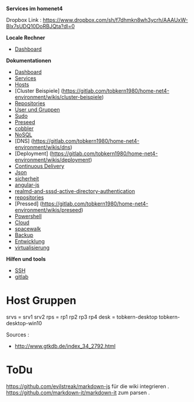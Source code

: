 **Services im homenet4**

Dropbox Link : https://www.dropbox.com/sh/f7dhmkn8wh3ycrh/AAAUxW-Blx7sUDQ10DoRBJQta?dl=0 

**Locale Rechner**

* [Dashboard](http://192.168.4.14/~tobkern/startmin-master/pages/server.html)


**Dokumentationen**

* [Dashboard](https://gitlab.com/tobkern1980/home-net4-environment/wikis/dashboard)
* [Services](https://gitlab.com/tobkern1980/home-net4-environment/wikis/services)
* [Hosts](https://gitlab.com/tobkern1980/home-net4-environment/wikis/hosts)
* [Cluster Beispiele] (https://gitlab.com/tobkern1980/home-net4-environment/wikis/cluster-beispiele)
* [Repositories](https://gitlab.com/tobkern1980/home-net4-environment/wikis/repositories)
* [User und Gruppen](https://gitlab.com/tobkern1980/home-net4-environment/wikis/user-und-gruppen)
* [Sudo](https://gitlab.com/tobkern1980/home-net4-environment/wikis/sudo)
* [Preseed](https://gitlab.com/tobkern1980/home-net4-environment/wikis/preseed)
* [cobbler](https://gitlab.com/tobkern1980/home-net4-environment/wikis/cobbler)
* [NoSQL](https://gitlab.com/tobkern1980/home-net4-environment/wikis/nosql)
* [DNS] (https://gitlab.com/tobkern1980/home-net4-environment/wikis/dns)
* [Deployment] (https://gitlab.com/tobkern1980/home-net4-environment/wikis/deployment)
* [Continuous Delivery](https://gitlab.com/tobkern1980/home-net4-environment/wikis/continuous-delivery)
* [Json](https://gitlab.com/tobkern1980/home-net4-environment/wikis/json)
* [sicherheit](https://gitlab.com/tobkern1980/home-net4-environment/wikis/sicherheit)
* [angular-js](https://gitlab.com/tobkern1980/home-net4-environment/wikis/angular-js)
* [realmd-and-sssd-active-directory-authentication](https://gitlab.com/tobkern1980/home-net4-environment/wikis/realmd-and-sssd-active-directory-authentication)
* [repositories](https://gitlab.com/tobkern1980/home-net4-environment/wikis/repositories)
* [Pressed] (https://gitlab.com/tobkern1980/home-net4-environment/wikis/preseed)
* [Powershell](https://gitlab.com/tobkern1980/home-net4-environment/wikis/powershell-basic)
* [Cloud](https://gitlab.com/tobkern1980/home-net4-environment/wikis/cloud)
* [spacewalk](https://gitlab.com/tobkern1980/home-net4-environment/wikis/spacewalk)
* [Backup](https://gitlab.com/tobkern1980/home-net4-environment/wikis/backup)
* [Entwicklung](https://gitlab.com/tobkern1980/home-net4-environment/wikis/entwicklung)
* [virtualisierung](https://gitlab.com/tobkern1980/home-net4-environment/wikis/virtualisierung)

**Hilfen und tools**
* [SSH](https://gitlab.com/tobkern1980/home-net4-environment/wikis/arbeiten-mit-ssh)
* [gitlab](https://gitlab.com/tobkern1980/home-net4-environment/wikis/arbeiten-mit-gitlab)


Host Gruppen
===========

srvs = srv1 srv2
rps = rp1 rp2 rp3 rp4 
desk = tobkern-desktop tobkern-desktop-win10


Sources :

 *  http://www.gtkdb.de/index_34_2792.html

ToDu
====
https://github.com/evilstreak/markdown-js für die wiki integrieren .
https://github.com/markdown-it/markdown-it zum parsen .

